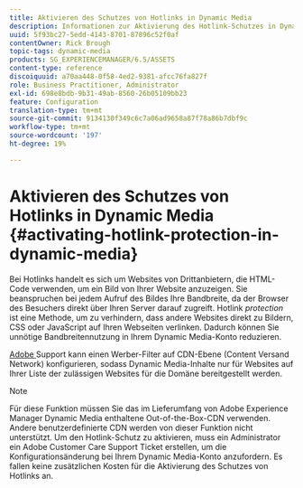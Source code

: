 ```yaml
---
title: Aktivieren des Schutzes von Hotlinks in Dynamic Media
description: Informationen zur Aktivierung des Hotlink-Schutzes in Dynamic Media.
uuid: 5f93bc27-5edd-4143-8701-87896c52f0af
contentOwner: Rick Brough
topic-tags: dynamic-media
products: SG_EXPERIENCEMANAGER/6.5/ASSETS
content-type: reference
discoiquuid: a70aa448-0f58-4ed2-9381-afcc76fa827f
role: Business Practitioner, Administrator
exl-id: 698e8bdb-9b31-49ab-8560-26b05109bb23
feature: Configuration
translation-type: tm+mt
source-git-commit: 9134130f349c6c7a06ad9658a87f78a86b7dbf9c
workflow-type: tm+mt
source-wordcount: '197'
ht-degree: 19%

---
```


# Aktivieren des Schutzes von Hotlinks in Dynamic Media {#activating-hotlink-protection-in-dynamic-media}

Bei Hotlinks handelt es sich um Websites von Drittanbietern, die HTML-Code verwenden, um ein Bild von Ihrer Website anzuzeigen. Sie beanspruchen bei jedem Aufruf des Bildes Ihre Bandbreite, da der Browser des Besuchers direkt über Ihren Server darauf zugreift. Hotlink *protection* ist eine Methode, um zu verhindern, dass andere Websites direkt zu Bildern, CSS oder JavaScript auf Ihren Webseiten verlinken. Dadurch können Sie unnötige Bandbreitennutzung in Ihrem Dynamic Media-Konto reduzieren.

[Adobe ](https://helpx.adobe.com/de/support.html) Support kann einen Werber-Filter auf CDN-Ebene (Content Versand Network) konfigurieren, sodass Dynamic Media-Inhalte nur für Websites auf Ihrer Liste der zulässigen Websites für die Domäne bereitgestellt werden.

>[!NOTE]
>
>Für diese Funktion müssen Sie das im Lieferumfang von Adobe Experience Manager Dynamic Media enthaltene Out-of-the-Box-CDN verwenden. Andere benutzerdefinierte CDN werden von dieser Funktion nicht unterstützt. Um den Hotlink-Schutz zu aktivieren, muss ein Administrator ein Adobe Customer Care Support Ticket erstellen, um die Konfigurationsänderung bei Ihrem Dynamic Media-Konto anzufordern. Es fallen keine zusätzlichen Kosten für die Aktivierung des Schutzes von Hotlinks an.
